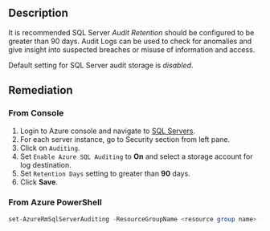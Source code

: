 ## Description

It is recommended SQL Server *Audit Retention* should be configured to be greater than 90 days. Audit Logs can be used to check for anomalies and give insight into suspected breaches or misuse of information and access.

Default setting for SQL Server audit storage is *disabled*.

## Remediation

### From Console

1. Login to Azure console and navigate to [SQL Servers](https://portal.azure.com/#create/Microsoft.SQLServer).
2. For each server instance, go to Security section from left pane.
3. Click on `Auditing`.
4. Set `Enable Azure SQL Auditing` to **On** and select a storage account for log destination.
5. Set `Retention Days` setting to greater than **90** days.
6. Click **Save**.

### From Azure PowerShell

```powershell
set-AzureRmSqlServerAuditing -ResourceGroupName <resource group name> - ServerName <server name> -RetentionInDays <Number of Days to retain the audit logs, should be 90days minimum>
```